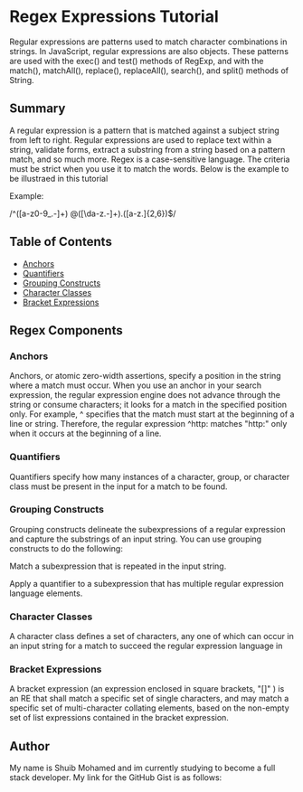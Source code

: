 # Regex Expressions Tutorial

Regular expressions are patterns used to match character combinations in strings. In JavaScript, regular expressions are also objects. These patterns are used with the exec() and test() methods of RegExp, and with the match(), matchAll(), replace(), replaceAll(), search(), and split() methods of String. 

## Summary

A regular expression is a pattern that is matched against a subject string from left to right. Regular expressions are used to replace text within a string, validate forms, extract a substring from a string based on a pattern match, and so much more. Regex is a case-sensitive language. The criteria must be strict when you use it to match the words. Below is the example to be illustraed in this tutorial

Example:

/^([a-z0-9_\.-]+) @([\da-z\.-]+)\.([a-z\.]{2,6})$/

## Table of Contents

- [Anchors](#anchors)
- [Quantifiers](#quantifiers)
- [Grouping Constructs](#grouping-constructs)
- [Character Classes](#character-classes)
- [Bracket Expressions](#bracket-expressions)

## Regex Components

### Anchors

Anchors, or atomic zero-width assertions, specify a position in the string where a match must occur. When you use an anchor in your search expression, the regular expression engine does not advance through the string or consume characters; it looks for a match in the specified position only. For example, ^ specifies that the match must start at the beginning of a line or string. Therefore, the regular expression ^http: matches "http:" only when it occurs at the beginning of a line.

### Quantifiers

Quantifiers specify how many instances of a character, group, or character class must be present in the input for a match to be found. 

### Grouping Constructs

Grouping constructs delineate the subexpressions of a regular expression and capture the substrings of an input string. You can use grouping constructs to do the following:

Match a subexpression that is repeated in the input string.

Apply a quantifier to a subexpression that has multiple regular expression language elements.

### Character Classes

A character class defines a set of characters, any one of which can occur in an input string for a match to succeed the regular expression language in 

### Bracket Expressions 

A bracket expression (an expression enclosed in square brackets, "[]" ) is an RE that shall match a specific set of single characters, and may match a specific set of multi-character collating elements, based on the non-empty set of list expressions contained in the bracket expression.


## Author

My name is Shuib Mohamed and im currently studying to become a full stack developer. My link for the GitHub Gist is as follows:
